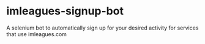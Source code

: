 # imleagues-signup-bot
A selenium bot to automatically sign up for your desired activity for services that use imleagues.com
